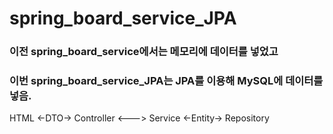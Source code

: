 # spring_board_service_JPA

### 이전 spring_board_service에서는 메모리에 데이터를 넣었고
### 이번 spring_board_service_JPA는 JPA를 이용해 MySQL에 데이터를 넣음.


HTML  <-DTO-> Controller <---> Service <-Entity-> Repository  

